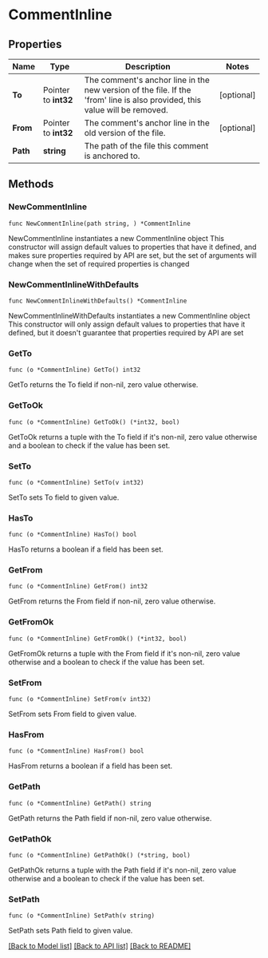 # CommentInline

## Properties

Name | Type | Description | Notes
------------ | ------------- | ------------- | -------------
**To** | Pointer to **int32** | The comment&#39;s anchor line in the new version of the file. If the &#39;from&#39; line is also provided, this value will be removed. | [optional] 
**From** | Pointer to **int32** | The comment&#39;s anchor line in the old version of the file. | [optional] 
**Path** | **string** | The path of the file this comment is anchored to. | 

## Methods

### NewCommentInline

`func NewCommentInline(path string, ) *CommentInline`

NewCommentInline instantiates a new CommentInline object
This constructor will assign default values to properties that have it defined,
and makes sure properties required by API are set, but the set of arguments
will change when the set of required properties is changed

### NewCommentInlineWithDefaults

`func NewCommentInlineWithDefaults() *CommentInline`

NewCommentInlineWithDefaults instantiates a new CommentInline object
This constructor will only assign default values to properties that have it defined,
but it doesn't guarantee that properties required by API are set

### GetTo

`func (o *CommentInline) GetTo() int32`

GetTo returns the To field if non-nil, zero value otherwise.

### GetToOk

`func (o *CommentInline) GetToOk() (*int32, bool)`

GetToOk returns a tuple with the To field if it's non-nil, zero value otherwise
and a boolean to check if the value has been set.

### SetTo

`func (o *CommentInline) SetTo(v int32)`

SetTo sets To field to given value.

### HasTo

`func (o *CommentInline) HasTo() bool`

HasTo returns a boolean if a field has been set.

### GetFrom

`func (o *CommentInline) GetFrom() int32`

GetFrom returns the From field if non-nil, zero value otherwise.

### GetFromOk

`func (o *CommentInline) GetFromOk() (*int32, bool)`

GetFromOk returns a tuple with the From field if it's non-nil, zero value otherwise
and a boolean to check if the value has been set.

### SetFrom

`func (o *CommentInline) SetFrom(v int32)`

SetFrom sets From field to given value.

### HasFrom

`func (o *CommentInline) HasFrom() bool`

HasFrom returns a boolean if a field has been set.

### GetPath

`func (o *CommentInline) GetPath() string`

GetPath returns the Path field if non-nil, zero value otherwise.

### GetPathOk

`func (o *CommentInline) GetPathOk() (*string, bool)`

GetPathOk returns a tuple with the Path field if it's non-nil, zero value otherwise
and a boolean to check if the value has been set.

### SetPath

`func (o *CommentInline) SetPath(v string)`

SetPath sets Path field to given value.



[[Back to Model list]](../README.md#documentation-for-models) [[Back to API list]](../README.md#documentation-for-api-endpoints) [[Back to README]](../README.md)


